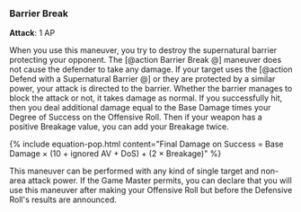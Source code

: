 ### Barrier Break
**Attack**: 1 AP

When you use this maneuver, you try to destroy the supernatural barrier protecting your opponent. The [@action Barrier Break @] maneuver does not cause the defender to take any damage. If your target uses the [@action Defend with a Supernatural Barrier @] or they are protected by a similar power, your attack is directed to the barrier. Whether the barrier manages to block the attack or not, it takes damage as normal. If you successfully hit, then you deal additional damage equal to the Base Damage times your Degree of Success on the Offensive Roll. Then if your weapon has a positive Breakage value, you can add your Breakage twice.

{% include equation-pop.html content="Final Damage on Success = Base Damage × (10 + ignored AV + DoS) + (2 × Breakage)" %}

This maneuver can be performed with any kind of single target and non-area attack power. If the Game Master permits, you can declare that you will use this maneuver after making your Offensive Roll but before the Defensive Roll's results are announced.